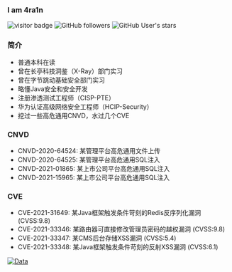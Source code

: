 ### I am 4ra1n
![visitor badge](https://visitor-badge.glitch.me/badge?page_id=4ra1n.4ra1n)
![GitHub followers](https://img.shields.io/github/followers/EmYiQing?style=social)   ![GitHub User's stars](https://img.shields.io/github/stars/EmYiQing?style=social)   
### 简介
- 普通本科在读
- 曾在长亭科技洞鉴（X-Ray）部门实习
- 曾在字节跳动基础安全部门实习
- 略懂Java安全和安全开发
- 注册渗透测试工程师（CISP-PTE）
- 华为认证高级网络安全工程师（HCIP-Security）
- 挖过一些高危通用CNVD，水过几个CVE

### CNVD
- CNVD-2020-64524: 某管理平台高危通用文件上传
- CNVD-2020-64525: 某管理平台高危通用SQL注入
- CNVD-2021-01865: 某上市公司平台高危通用SQL注入
- CNVD-2021-15965: 某上市公司平台高危通用SQL注入
### CVE
- CVE-2021-31649: 某Java框架触发条件苛刻的Redis反序列化漏洞 (CVSS:9.8)
- CVE-2021-33346: 某路由器可直接修改管理员密码的越权漏洞 (CVSS:9.8)
- CVE-2021-33347: 某CMS后台存储XSS漏洞 (CVSS:5.4)
- CVE-2021-33348: 某Java框架触发条件苛刻的反射XSS漏洞 (CVSS:6.1)

[![Data](https://github-readme-stats.vercel.app/api?username=EmYiQing)]()

